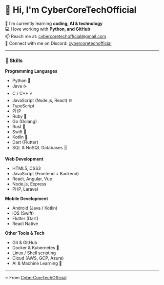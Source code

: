 # 👋 Hi, I'm CyberCoreTechOfficial  

🌱 I’m currently learning **coding, AI & technology**  
💻 I love working with **Python, and GitHub**  
📫 Reach me at: [cybercoretechofficial@gmail.com](mailto:cybercoretechofficial@gmail.com)  
💬 Connect with me on Discord: [cybercoretechofficial](https://discord.com/users/cybercoretechofficial)  

---

### 🚀 Skills

**Programming Languages**
- Python 🐍  
- Java ☕  
- C / C++ ⚡  
- JavaScript (Node.js, React) 🌐  
- TypeScript  
- PHP  
- Ruby 💎  
- Go (Golang)  
- Rust 🦀  
- Swift 🍎  
- Kotlin 🤖  
- Dart (Flutter)  
- SQL & NoSQL Databases 🗄️  

**Web Development**
- HTML5, CSS3  
- JavaScript (Frontend + Backend)  
- React, Angular, Vue  
- Node.js, Express  
- PHP, Laravel  

**Mobile Development**
- Android (Java / Kotlin)  
- iOS (Swift)  
- Flutter (Dart)  
- React Native  

**Other Tools & Tech**
- Git & GitHub  
- Docker & Kubernetes 🐳  
- Linux / Shell scripting  
- Cloud (AWS, GCP, Azure)  
- AI & Machine Learning 🤖  

---

⭐ From [CyberCoreTechOfficial](https://github.com/cybercoretechofficial)
